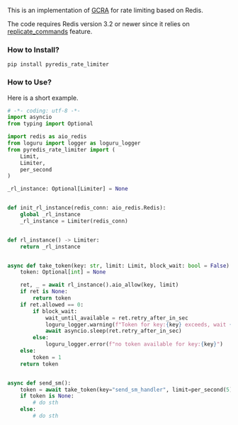 This is an implementation of [GCRA](https://en.wikipedia.org/wiki/Generic_cell_rate_algorithm) for rate limiting based on Redis.

The code requires Redis version 3.2 or newer since it relies on [replicate_commands](https://redis.io/commands/eval/#replicating-commands-instead-of-scripts) feature.

### How to Install?

```shell
pip install pyredis_rate_limiter
```

### How to Use?

Here is a short example.
```python
# -*- coding: utf-8 -*-
import asyncio
from typing import Optional

import redis as aio_redis
from loguru import logger as loguru_logger
from pyredis_rate_limiter import (
    Limit,
    Limiter,
    per_second
)

_rl_instance: Optional[Limiter] = None


def init_rl_instance(redis_conn: aio_redis.Redis):
    global _rl_instance
    _rl_instance = Limiter(redis_conn)


def rl_instance() -> Limiter:
    return _rl_instance


async def take_token(key: str, limit: Limit, block_wait: bool = False) -> Optional[int]:
    token: Optional[int] = None

    ret, _ = await rl_instance().aio_allow(key, limit)
    if ret is None:
        return token
    if ret.allowed == 0:
        if block_wait:
            wait_until_available = ret.retry_after_in_sec
            loguru_logger.warning(f"Token for key:{key} exceeds, wait {wait_until_available} secs until resource turns to be available")
            await asyncio.sleep(ret.retry_after_in_sec)
        else:
            loguru_logger.error(f"no token available for key:{key}")
    else:
        token = 1
    return token


async def send_sm():
    token = await take_token(key="send_sm_handler", limit=per_second(5))
    if token is None:
        # do sth
    else:
        # do sth
```

